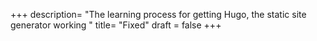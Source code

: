 +++
description= "The learning process for getting Hugo, the static site generator working "
title= "Fixed"
draft = false
+++
